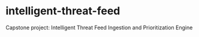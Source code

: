 # intelligent-threat-feed
Capstone project: Intelligent Threat Feed Ingestion and Prioritization Engine
